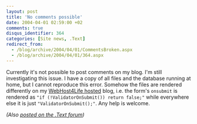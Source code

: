 ```yaml
---
layout: post
title: 'No comments possible'
date: 2004-04-01 02:59:00 +02
comments: true
disqus_identifier: 364
categories: [Site news, .Text]
redirect_from:
  - /blog/archive/2004/04/01/CommentsBroken.aspx
  - /blog/archive/2004/04/01/364.aspx
---
```


Currently it's not possible to post comments on my blog. I'm still investigating this issue. I have a copy of all files and the database running at home, but I cannot reproduce this error. Somehow the files are rendered differently on my [WebHost4Life hosted](http://www.webhost4life.com/default.asp?refid=Thoemmi) blog, i.e. the form's `onsubmit` is rendered as `"if (!ValidatorOnSubmit()) return false;"` while everywhere else it is just `"ValidatorOnSubmit();"`. Any help is welcome.

*(Also [posted on the .Text forum](http://www.asp.net/Forums/ShowPost.aspx?tabindex=1&PostID=522467))*

